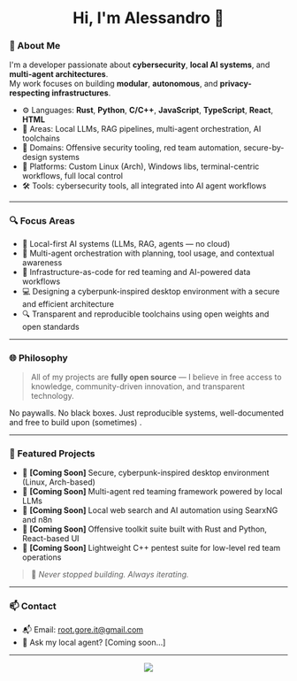 <h1 align="center">Hi, I'm Alessandro 👋</h1>

### 🧠 About Me

I'm a developer passionate about **cybersecurity**, **local AI systems**, and **multi-agent architectures**.  
My work focuses on building **modular**, **autonomous**, and **privacy-respecting infrastructures**.

- ⚙️ Languages: **Rust**, **Python**, **C/C++**, **JavaScript**, **TypeScript**, **React**, **HTML**
- 🧠 Areas: Local LLMs, RAG pipelines, multi-agent orchestration, AI toolchains
- 🔐 Domains: Offensive security tooling, red team automation, secure-by-design systems
- 🧬 Platforms: Custom Linux (Arch), Windows libs, terminal-centric workflows, full local control
- 🛠️ Tools: cybersecurity tools, all integrated into AI agent workflows

---

### 🔍 Focus Areas

- 🤖 Local-first AI systems (LLMs, RAG, agents — no cloud)
- 🧩 Multi-agent orchestration with planning, tool usage, and contextual awareness
- 🔧 Infrastructure-as-code for red teaming and AI-powered data workflows
- 💻 Designing a cyberpunk-inspired desktop environment with a secure and efficient architecture
- 🔍 Transparent and reproducible toolchains using open weights and open standards

---

### 🌐 Philosophy

> All of my projects are **fully open source** — I believe in free access to knowledge, community-driven innovation, and transparent technology.

No paywalls. No black boxes. Just reproducible systems, well-documented and free to build upon (sometimes) .

---

### 📁 Featured Projects

- 🚧 **[Coming Soon]** Secure, cyberpunk-inspired desktop environment (Linux, Arch-based)
- 🚧 **[Coming Soon]** Multi-agent red teaming framework powered by local LLMs
- 🚧 **[Coming Soon]** Local web search and AI automation using SearxNG and n8n
- 🚧 **[Coming Soon]** Offensive toolkit suite built with Rust and Python, React-based UI
- 🚧 **[Coming Soon]** Lightweight C++ pentest suite for low-level red team operations


> 📌 _Never stopped building. Always iterating._

---

### 📫 Contact

- 📬 Email: root.gore.it@gmail.com
- 🧠 Ask my local agent? [Coming soon…]

---

<p align="center">
  <img src="https://skillicons.dev/icons?i=rust,python,cpp,js,ts,react,bash,linux" />
</p>
